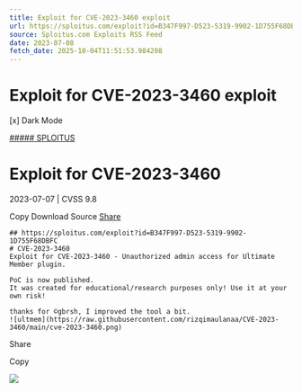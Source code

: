 ```yaml
---
title: Exploit for CVE-2023-3460 exploit
url: https://sploitus.com/exploit?id=B347F997-D523-5319-9902-1D755F68DBFC&utm_source=rss&utm_medium=rss
source: Sploitus.com Exploits RSS Feed
date: 2023-07-08
fetch_date: 2025-10-04T11:51:53.984208
---
```


# Exploit for CVE-2023-3460 exploit

[x]
Dark Mode

[##### SPLOITUS](/)

# Exploit for CVE-2023-3460

2023-07-07 | CVSS 9.8

Copy
Download
Source
[Share](#share-url)

```
## https://sploitus.com/exploit?id=B347F997-D523-5319-9902-1D755F68DBFC
# CVE-2023-3460
Exploit for CVE-2023-3460 - Unauthorized admin access for Ultimate Member plugin.

PoC is now published.
It was created for educational/research purposes only! Use it at your own risk!

thanks for ©gbrsh, I improved the tool a bit.
![ultmem](https://raw.githubusercontent.com/rizqimaulanaa/CVE-2023-3460/main/cve-2023-3460.png)
```

Share

Copy

![](https://mc.yandex.ru/watch/54912310)